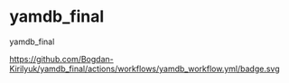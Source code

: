 # yamdb_final
yamdb_final

https://github.com/Bogdan-Kirilyuk/yamdb_final/actions/workflows/yamdb_workflow.yml/badge.svg
